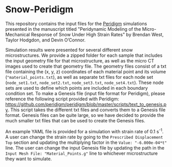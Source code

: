 # Snow-Peridigm

This repository contains the input files for the [Peridigm](https://github.com/peridigm/peridigm/) simulations presented in the manuscript titled "Peridynamic Modeling of the Micro-Mechanical Response of Snow Under High Strain Rates" by Brendan West, Taylor Hodgdon, and Devin O’Connor. 

Simulation results were presented for several different snow microstructures. We provide a zipped folder for each sample that includes the input geometry file for that microstructure, as well as the micro CT images used to create that geometry file. The geometry files consist of a txt file containing the (x, y, z) coordinates of each material point and its volume (`"material_points.txt`), as well as separate txt files for each node set (`node_set1.txt`, `node_set2.txt`, `node_set3.txt`, `node_set4.txt`). These node sets are used to define which points are included in each boundary condition set. To make a Genesis file (input file format for Peridigm), please reference the following script provided with Peridigm: https://github.com/peridigm/peridigm/blob/master/scripts/text_to_genesis.py. This script takes the different txt files and converts them to a Genesis file format. Genesis files can be quite large, so we have decided to provide the much smaller txt files that can be used to create the Genesis files.

An example YAML file is provided for a simulation with strain rate of 0.1 s<sup>-1</sup>. A user can change the strain rate by going to the `Prescribed Displacement Top` section and updating the multiplying factor in the `Value: "-6.000e-04*t"` line. The user can change the input Genesis file by updating the path in the `Input Mesh File: "Material_Points.g"` line to whichever microstructure they want to simulate.